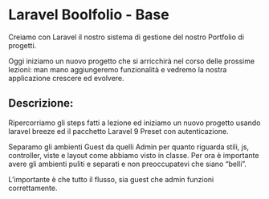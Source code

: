 # Laravel Boolfolio - Base

Creiamo con Laravel il nostro sistema di gestione del nostro Portfolio di progetti.

Oggi iniziamo un nuovo progetto che si arricchirà nel corso delle prossime lezioni: man mano aggiungeremo funzionalità e vedremo la nostra applicazione crescere ed evolvere.

## Descrizione:

Ripercorriamo gli steps fatti a lezione ed iniziamo un nuovo progetto usando laravel breeze ed il pacchetto Laravel 9 Preset con autenticazione.

Separamo gli ambienti Guest da quelli Admin per quanto riguarda stili, js, controller, viste e layout come abbiamo visto in classe.
Per ora è importante avere gli ambienti puliti e separati e non preoccupatevi che siano “belli”. 

L’importante è che tutto il flusso, sia guest che admin funzioni correttamente.
